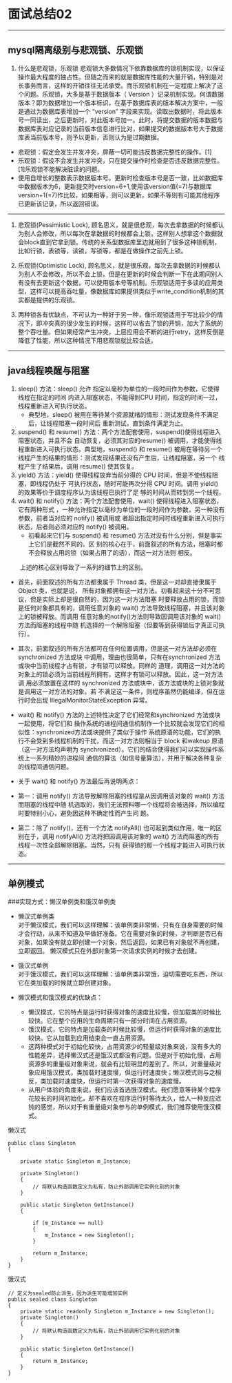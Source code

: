 # 面试总结02 
<hr>   
  
## mysql隔离级别与悲观锁、乐观锁
1. 什么是悲观锁，乐观锁
悲观锁大多数情况下依靠数据库的锁机制实现，以保证操作最大程度的独占性。但随之而来的就是数据库性能的大量开销，特别是对长事务而言，这样的开销往往无法承受。而乐观锁机制在一定程度上解决了这个问题。乐观锁，大多是基于数据版本（ Version ）记录机制实现。何谓数据版本？即为数据增加一个版本标识，在基于数据库表的版本解决方案中，一般是通过为数据库表增加一个 “version” 字段来实现。读取出数据时，将此版本号一同读出，之后更新时，对此版本号加一。此时，将提交数据的版本数据与数据库表对应记录的当前版本信息进行比对，如果提交的数据版本号大于数据库表当前版本号，则予以更新，否则认为是过期数据。

* 悲观锁：假定会发生并发冲突，屏蔽一切可能违反数据完整性的操作。[1]
* 乐观锁：假设不会发生并发冲突，只在提交操作时检查是否违反数据完整性。[1]乐观锁不能解决脏读的问题。
* 使用自增长的整数表示数据版本号。更新时检查版本号是否一致，比如数据库中数据版本为6，更新提交时version=6+1,使用该version值(=7)与数据库version+1(=7)作比较，如果相等，则可以更新，如果不等则有可能其他程序已更新该记录，所以返回错误。

----
1. 悲观锁(Pessimistic Lock), 顾名思义，就是很悲观，每次去拿数据的时候都认为别人会修改，所以每次在拿数据的时候都会上锁，这样别人想拿这个数据就会block直到它拿到锁。传统的关系型数据库里边就用到了很多这种锁机制，比如行锁，表锁等，读锁，写锁等，都是在做操作之前先上锁。

2. 乐观锁(Optimistic Lock), 顾名思义，就是很乐观，每次去拿数据的时候都认为别人不会修改，所以不会上锁，但是在更新的时候会判断一下在此期间别人有没有去更新这个数据，可以使用版本号等机制。乐观锁适用于多读的应用类型，这样可以提高吞吐量，像数据库如果提供类似于write_condition机制的其实都是提供的乐观锁。

3. 两种锁各有优缺点，不可认为一种好于另一种，像乐观锁适用于写比较少的情况下，即冲突真的很少发生的时候，这样可以省去了锁的开销，加大了系统的整个吞吐量。但如果经常产生冲突，上层应用会不断的进行retry，这样反倒是降低了性能，所以这种情况下用悲观锁就比较合适。
  
---

## java线程唤醒与阻塞
1. sleep() 方法：sleep() 允许 指定以毫秒为单位的一段时间作为参数，它使得线程在指定的时间
内进入阻塞状态，不能得到CPU 时间，指定的时间一过，线程重新进入可执行状态。
	* 典型地，sleep() 被用在等待某个资源就绪的情形：测试发现条件不满足后，让线程阻塞一段时间后
重新测试，直到条件满足为止。
2. suspend() 和 resume() 方法：两个方法配套使用，suspend()使得线程进入阻塞状态，并且不会
自动恢复，必须其对应的resume() 被调用，才能使得线程重新进入可执行状态。典型地，suspend() 和 
resume() 被用在等待另一个线程产生的结果的情形：测试发现结果还没有产生后，让线程阻塞，另一个
线程产生了结果后，调用 resume() 使其恢复。
3. yield() 方法：yield() 使得线程放弃当前分得的 CPU 时间，但是不使线程阻塞，即线程仍处于
可执行状态，随时可能再次分得 CPU 时间。调用 yield() 的效果等价于调度程序认为该线程已执行了足
够的时间从而转到另一个线程。
4. wait() 和 notify() 方法：两个方法配套使用，wait() 使得线程进入阻塞状态，它有两种形式
，一种允许指定以毫秒为单位的一段时间作为参数，另一种没有参数，前者当对应的 notify() 被调用或
者超出指定时间时线程重新进入可执行状态，后者则必须对应的 notify() 被调用。
	* 初看起来它们与 suspend() 和 resume() 方法对没有什么分别，但是事实上它们是截然不同的。区
别的核心在于，前面叙述的所有方法，阻塞时都不会释放占用的锁（如果占用了的话），而这一对方法则
相反。

　　上述的核心区别导致了一系列的细节上的区别。

* 首先，前面叙述的所有方法都隶属于 Thread 类，但是这一对却直接隶属于 Object 类，也就是说，
所有对象都拥有这一对方法。初看起来这十分不可思议，但是实际上却是很自然的，因为这一对方法阻塞
时要释放占用的锁，而锁是任何对象都具有的，调用任意对象的 wait() 方法导致线程阻塞，并且该对象
上的锁被释放。而调用 任意对象的notify()方法则导致因调用该对象的 wait() 方法而阻塞的线程中随
机选择的一个解除阻塞（但要等到获得锁后才真正可执行）。

* 其次，前面叙述的所有方法都可在任何位置调用，但是这一对方法却必须在 synchronized 方法或块
中调用，理由也很简单，只有在synchronized 方法或块中当前线程才占有锁，才有锁可以释放。同样的
道理，调用这一对方法的对象上的锁必须为当前线程所拥有，这样才有锁可以释放。因此，这一对方法调
用必须放置在这样的 synchronized 方法或块中，该方法或块的上锁对象就是调用这一对方法的对象。若
不满足这一条件，则程序虽然仍能编译，但在运行时会出现 IllegalMonitorStateException 异常。

* wait() 和 notify() 方法的上述特性决定了它们经常和synchronized 方法或块一起使用，将它们和
操作系统的进程间通信机制作一个比较就会发现它们的相似性：synchronized方法或块提供了类似于操作
系统原语的功能，它们的执行不会受到多线程机制的干扰，而这一对方法则相当于 block 和wakeup 原语
（这一对方法均声明为 synchronized）。它们的结合使得我们可以实现操作系统上一系列精妙的进程间
通信的算法（如信号量算法），并用于解决各种复杂的线程间通信问题。

* 关于 wait() 和 notify() 方法最后再说明两点：
* 第一：调用 notify() 方法导致解除阻塞的线程是从因调用该对象的 wait() 方法而阻塞的线程中随
机选取的，我们无法预料哪一个线程将会被选择，所以编程时要特别小心，避免因这种不确定性而产生问
题。

* 第二：除了 notify()，还有一个方法 notifyAll() 也可起到类似作用，唯一的区别在于，调用 
notifyAll() 方法将把因调用该对象的 wait() 方法而阻塞的所有线程一次性全部解除阻塞。当然，只有
获得锁的那一个线程才能进入可执行状态。
  
---  
  
## 单例模式
###实现方式：懒汉单例类和饿汉单例类
* 懒汉式单例类  
	对于懒汉模式，我们可以这样理解：该单例类非常懒，只有在自身需要的时候才会行动，从来不知道及早做好准备。它在需要对象的时候，才判断是否已有对象，如果没有就立即创建一个对象，然后返回，如果已有对象就不再创建，立即返回。
	懒汉模式只在外部对象第一次请求实例的时候才去创建。
* 饿汉式单例  
	对于饿汉模式，我们可以这样理解：该单例类非常饿，迫切需要吃东西，所以它在类加载的时候就立即创建对象。

* 懒汉模式和饿汉模式的优缺点：  
	* 懒汉模式，它的特点是运行时获得对象的速度比较慢，但加载类的时候比较快。它在整个应用的生命周期只有一部分时间在占用资源。  
	* 饿汉模式，它的特点是加载类的时候比较慢，但运行时获得对象的速度比较快。它从加载到应用结束会一直占用资源。  
	* 这两种模式对于初始化较快，占用资源少的轻量级对象来说，没有多大的性能差异，选择懒汉式还是饿汉式都没有问题。但是对于初始化慢，占用资源多的重量级对象来说，就会有比较明显的差别了。所以，对重量级对象应用饿汉模式，类加载时速度慢，但运行时速度快；懒汉模式则与之相反，类加载时速度快，但运行时第一次获得对象的速度慢。  
	* 从用户体验的角度来说，我们应该首选饿汉模式。我们愿意等待某个程序花较长的时间初始化，却不喜欢在程序运行时等待太久，给人一种反应迟钝的感觉，所以对于有重量级对象参与的单例模式，我们推荐使用饿汉模式。  
	
懒汉式	  

	public class Singleton
    {
		
        private static Singleton m_Instance;

        private Singleton()
        {
            // 将默认构造函数定义为私有，防止外部调用它实例化别的对象
        }

        public static Singleton GetInstance()
        {

            if (m_Instance == null)
            {
                m_Instance = new Singleton();
            }

            return m_Instance;
        }
	}

饿汉式  

	// 定义为sealed防止派生，因为派生可能增加实例
    public sealed class Singleton
    {
        private static readonly Singleton m_Instance = new Singleton();
        private Singleton()
        {
            // 将默认构造函数定义为私有，防止外部调用它实例化别的对象
        }

        public static Singleton GetInstance()
        {
            return m_Instance;
        }
    }  
  
